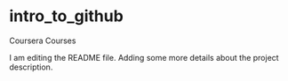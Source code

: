 # intro_to_github
Coursera Courses

I am editing the README file. Adding some more details about the project description.

